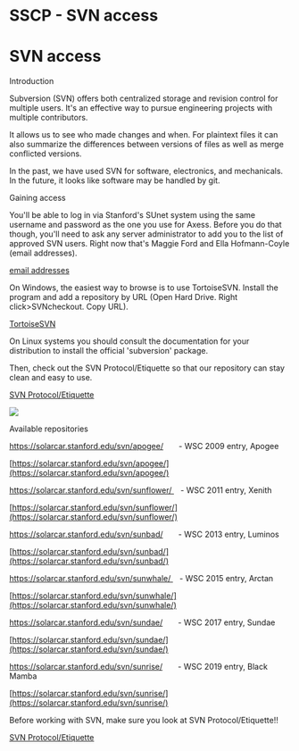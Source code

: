 # SSCP - SVN access

# SVN access

Introduction

Subversion (SVN) offers both centralized storage and revision control for multiple users. It's an effective way to pursue engineering projects with multiple contributors.

It allows us to see who made changes and when. For plaintext files it can also summarize the differences between versions of files as well as merge conflicted versions.

In the past, we have used SVN for software, electronics, and mechanicals. In the future, it looks like software may be handled by git.

Gaining access

You'll be able to log in via Stanford's SUnet system using the same username and password as the one you use for Axess. Before you do that though, you'll need to ask any server administrator to add you to the list of approved SVN users. Right now that's Maggie Ford and Ella Hofmann-Coyle (email addresses).

[email addresses](/home/new-member-orientation)

On Windows, the easiest way to browse is to use TortoiseSVN. Install the program and add a repository by URL (Open Hard Drive. Right click>SVNcheckout. Copy URL).

[ TortoiseSVN](http://tortoisesvn.net)

On Linux systems you should consult the documentation for your distribution to install the official 'subversion' package.

Then, check out the SVN Protocol/Etiquette so that our repository can stay clean and easy to use.

[SVN Protocol/Etiquette](/home/sscp-2018-2019/electrical-2018-2019/svn-access/svn-protocoletiquette)

![](../../../../assets/image_37557a85e0.png)

Available repositories

https://solarcar.stanford.edu/svn/apogee/       - WSC 2009 entry, Apogee

[https://solarcar.stanford.edu/svn/apogee/](https://solarcar.stanford.edu/svn/apogee/)

https://solarcar.stanford.edu/svn/sunflower/    - WSC 2011 entry, Xenith

[https://solarcar.stanford.edu/svn/sunflower/](https://solarcar.stanford.edu/svn/sunflower/)

https://solarcar.stanford.edu/svn/sunbad/       - WSC 2013 entry, Luminos

[https://solarcar.stanford.edu/svn/sunbad/](https://solarcar.stanford.edu/svn/sunbad/)

https://solarcar.stanford.edu/svn/sunwhale/    - WSC 2015 entry, Arctan

[https://solarcar.stanford.edu/svn/sunwhale/](https://solarcar.stanford.edu/svn/sunwhale/)

https://solarcar.stanford.edu/svn/sundae/       - WSC 2017 entry, Sundae

[https://solarcar.stanford.edu/svn/sundae/](https://solarcar.stanford.edu/svn/sundae/)

https://solarcar.stanford.edu/svn/sunrise/       - WSC 2019 entry, Black Mamba

[https://solarcar.stanford.edu/svn/sunrise/](https://solarcar.stanford.edu/svn/sunrise/)

Before working with SVN, make sure you look at SVN Protocol/Etiquette!!

[ SVN Protocol/Etiquette](/home/sscp-2018-2019/electrical-2018-2019/svn-access/svn-protocoletiquette)

